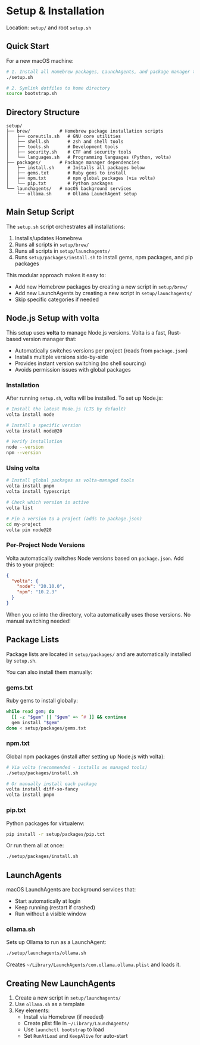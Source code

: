 # Setup & Installation

Location: `setup/` and root `setup.sh`

## Quick Start

For a new macOS machine:

```zsh
# 1. Install all Homebrew packages, LaunchAgents, and package manager tools
./setup.sh

# 2. Symlink dotfiles to home directory
source bootstrap.sh
```

## Directory Structure

```
setup/
├── brew/           # Homebrew package installation scripts
│   ├── coreutils.sh   # GNU core utilities
│   ├── shell.sh       # zsh and shell tools
│   ├── tools.sh       # Development tools
│   ├── security.sh    # CTF and security tools
│   └── languages.sh   # Programming languages (Python, volta)
├── packages/       # Package manager dependencies
│   ├── install.sh     # Installs all packages below
│   ├── gems.txt       # Ruby gems to install
│   ├── npm.txt        # npm global packages (via volta)
│   └── pip.txt        # Python packages
└── launchagents/   # macOS background services
    └── ollama.sh      # Ollama LaunchAgent setup
```

## Main Setup Script

The `setup.sh` script orchestrates all installations:

1. Installs/updates Homebrew
2. Runs all scripts in `setup/brew/`
3. Runs all scripts in `setup/launchagents/`
4. Runs `setup/packages/install.sh` to install gems, npm packages, and pip packages

This modular approach makes it easy to:
- Add new Homebrew packages by creating a new script in `setup/brew/`
- Add new LaunchAgents by creating a new script in `setup/launchagents/`
- Skip specific categories if needed

## Node.js Setup with volta

This setup uses **volta** to manage Node.js versions. Volta is a fast, Rust-based version manager that:
- Automatically switches versions per project (reads from `package.json`)
- Installs multiple versions side-by-side
- Provides instant version switching (no shell sourcing)
- Avoids permission issues with global packages

### Installation

After running `setup.sh`, volta will be installed. To set up Node.js:

```zsh
# Install the latest Node.js (LTS by default)
volta install node

# Install a specific version
volta install node@20

# Verify installation
node --version
npm --version
```

### Using volta

```zsh
# Install global packages as volta-managed tools
volta install pnpm
volta install typescript

# Check which version is active
volta list

# Pin a version to a project (adds to package.json)
cd my-project
volta pin node@20
```

### Per-Project Node Versions

Volta automatically switches Node versions based on `package.json`. Add this to your project:

```json
{
  "volta": {
    "node": "20.10.0",
    "npm": "10.2.3"
  }
}
```

When you `cd` into the directory, volta automatically uses those versions. No manual switching needed!

## Package Lists

Package lists are located in `setup/packages/` and are automatically installed by `setup.sh`.

You can also install them manually:

### gems.txt
Ruby gems to install globally:
```zsh
while read gem; do
  [[ -z "$gem" || "$gem" =~ ^# ]] && continue
  gem install "$gem"
done < setup/packages/gems.txt
```

### npm.txt
Global npm packages (install after setting up Node.js with volta):
```zsh
# Via volta (recommended - installs as managed tools)
./setup/packages/install.sh

# Or manually install each package
volta install diff-so-fancy
volta install pnpm
```

### pip.txt
Python packages for virtualenv:
```zsh
pip install -r setup/packages/pip.txt
```

Or run them all at once:
```zsh
./setup/packages/install.sh
```

## LaunchAgents

macOS LaunchAgents are background services that:
- Start automatically at login
- Keep running (restart if crashed)
- Run without a visible window

### ollama.sh
Sets up Ollama to run as a LaunchAgent:
```zsh
./setup/launchagents/ollama.sh
```

Creates `~/Library/LaunchAgents/com.ollama.ollama.plist` and loads it.

## Creating New LaunchAgents

1. Create a new script in `setup/launchagents/`
2. Use `ollama.sh` as a template
3. Key elements:
   - Install via Homebrew (if needed)
   - Create plist file in `~/Library/LaunchAgents/`
   - Use `launchctl bootstrap` to load
   - Set `RunAtLoad` and `KeepAlive` for auto-start
